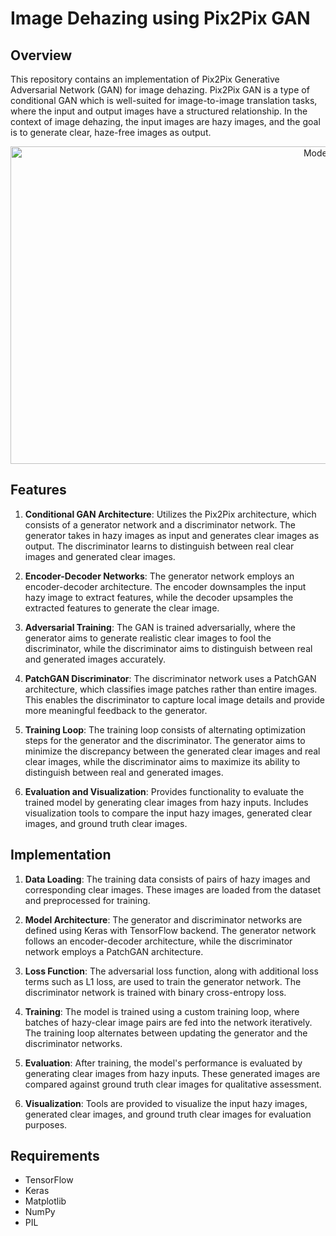 # Image Dehazing using Pix2Pix GAN

## Overview

This repository contains an implementation of Pix2Pix Generative Adversarial Network (GAN) for image dehazing. Pix2Pix GAN is a type of conditional GAN which is well-suited for image-to-image translation tasks, where the input and output images have a structured relationship. In the context of image dehazing, the input images are hazy images, and the goal is to generate clear, haze-free images as output.
<p align="center">
  <img src="https://www.mdpi.com/applsci/applsci-10-05898/article_deploy/html/images/applsci-10-05898-g002.png" alt="Model Architecture" width="1048" height="508"/>
</p>



## Features

1. **Conditional GAN Architecture**: Utilizes the Pix2Pix architecture, which consists of a generator network and a discriminator network. The generator takes in hazy images as input and generates clear images as output. The discriminator learns to distinguish between real clear images and generated clear images.

2. **Encoder-Decoder Networks**: The generator network employs an encoder-decoder architecture. The encoder downsamples the input hazy image to extract features, while the decoder upsamples the extracted features to generate the clear image.

3. **Adversarial Training**: The GAN is trained adversarially, where the generator aims to generate realistic clear images to fool the discriminator, while the discriminator aims to distinguish between real and generated images accurately.

4. **PatchGAN Discriminator**: The discriminator network uses a PatchGAN architecture, which classifies image patches rather than entire images. This enables the discriminator to capture local image details and provide more meaningful feedback to the generator.

5. **Training Loop**: The training loop consists of alternating optimization steps for the generator and the discriminator. The generator aims to minimize the discrepancy between the generated clear images and real clear images, while the discriminator aims to maximize its ability to distinguish between real and generated images.

6. **Evaluation and Visualization**: Provides functionality to evaluate the trained model by generating clear images from hazy inputs. Includes visualization tools to compare the input hazy images, generated clear images, and ground truth clear images.

## Implementation

1. **Data Loading**: The training data consists of pairs of hazy images and corresponding clear images. These images are loaded from the dataset and preprocessed for training.

2. **Model Architecture**: The generator and discriminator networks are defined using Keras with TensorFlow backend. The generator network follows an encoder-decoder architecture, while the discriminator network employs a PatchGAN architecture.

3. **Loss Function**: The adversarial loss function, along with additional loss terms such as L1 loss, are used to train the generator network. The discriminator network is trained with binary cross-entropy loss.

4. **Training**: The model is trained using a custom training loop, where batches of hazy-clear image pairs are fed into the network iteratively. The training loop alternates between updating the generator and the discriminator networks.

5. **Evaluation**: After training, the model's performance is evaluated by generating clear images from hazy inputs. These generated images are compared against ground truth clear images for qualitative assessment.

6. **Visualization**: Tools are provided to visualize the input hazy images, generated clear images, and ground truth clear images for evaluation purposes.

## Requirements

- TensorFlow
- Keras
- Matplotlib
- NumPy
- PIL

